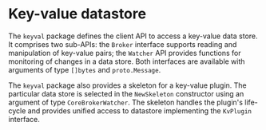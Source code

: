 # Key-value datastore

The `keyval` package defines the client API to access a key-value data 
store. It comprises two sub-APIs: the `Broker` interface supports reading 
and manipulation of key-value pairs; the `Watcher` API provides functions 
for monitoring of changes in a data store. Both interfaces are available
 with arguments of type `[]bytes` and `proto.Message`.

The `keyval` package also provides a skeleton for a key-value plugin. The
particular data store is selected in the `NewSkeleton` constructor using 
an argument of type `CoreBrokerWatcher`. The skeleton handles the plugin's 
life-cycle and provides unified access to datastore implementing the 
`KvPlugin` interface.

